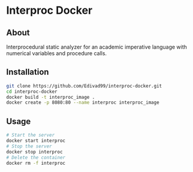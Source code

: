 # Interproc Docker

## About
Interprocedural static analyzer for an academic imperative language with numerical variables and procedure calls.

## Installation
```bash
git clone https://github.com/Edivad99/interproc-docker.git
cd interproc-docker
docker build -t interproc_image .
docker create -p 8080:80 --name interproc interproc_image
```

## Usage
```bash
# Start the server
docker start interproc
# Stop the server
docker stop interproc
# Delete the container
docker rm -f interproc
```

